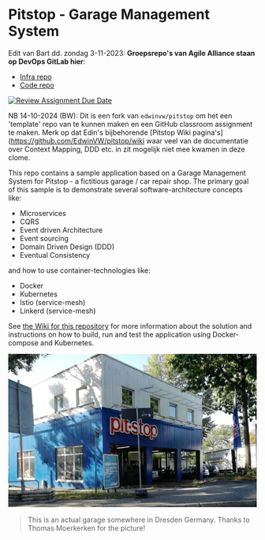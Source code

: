 # Pitstop - Garage Management System

Edit van Bart dd. zondag 3-11-2023: **Groepsrepo's van Agile Alliance staan op DevOps GitLab hier**:

- [Infra repo](https://gitlab.devops.aimsites.nl/group-b-2024-rabbitmq/wk-7-8-pitstop-mobiele-werkplaats-infrastructure)
- [Code repo](https://gitlab.devops.aimsites.nl/group-b-2024-rabbitmq/pitstop)

[![Review Assignment Due Date](https://classroom.github.com/assets/deadline-readme-button-22041afd0340ce965d47ae6ef1cefeee28c7c493a6346c4f15d667ab976d596c.svg)](https://classroom.github.com/a/9sebkJQ3)

NB 14-10-2024 (BW): Dit is een fork van `edwinvw/pitstop` om het een 'template' repo van te kunnen maken en een GitHub classroom assignment te maken.
Merk op dat Edin's bijbehorende [Pitstop Wiki pagina's](https://github.com/EdwinVW/pitstop/wiki waar veel van de documentatie over Context Mapping, DDD etc. in zit mogelijk niet mee kwamen in deze clome.

This repo contains a sample application based on a Garage Management System for Pitstop - a fictitious garage / car repair shop. The primary goal of this sample is to demonstrate several software-architecture concepts like:  
* Microservices  
* CQRS  
* Event driven Architecture  
* Event sourcing  
* Domain Driven Design (DDD)  
* Eventual Consistency  

and how to use container-technologies like:

* Docker
* Kubernetes
* Istio (service-mesh)
* Linkerd (service-mesh)

See [the Wiki for this repository](https://github.com/EdwinVW/pitstop/wiki "Pitstop Wiki") for more information about the solution and instructions on how to build, run and test the application using Docker-compose and Kubernetes.

![](pitstop-garage.png)

> This is an actual garage somewhere in Dresden Germany. Thanks to Thomas Moerkerken for the picture!
